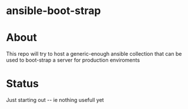 # ansible-boot-strap

# About
This repo will try to host a generic-enough ansible collection that can be used to boot-strap a server for production enviroments 

# Status
Just starting out -- ie nothing usefull yet
